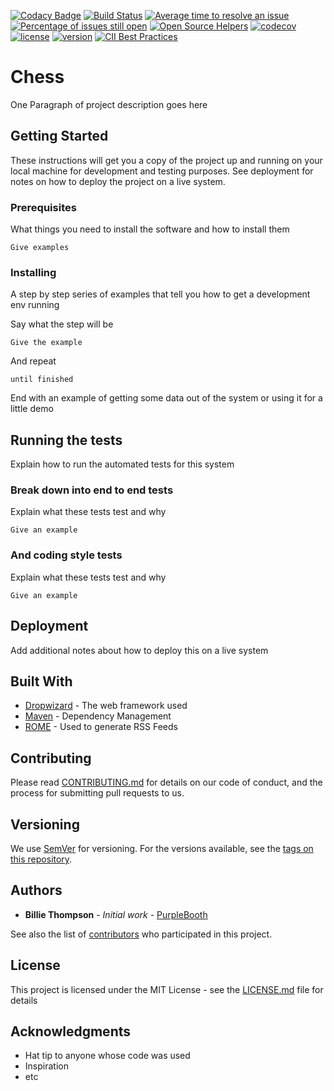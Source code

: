 [![Codacy Badge](https://api.codacy.com/project/badge/Grade/f8a7e6d5923648d480b33fb50561fcfa)](https://app.codacy.com/app/nikalomiris/Chess?utm_source=github.com&utm_medium=referral&utm_content=nikalomiris/Chess&utm_campaign=Badge_Grade_Dashboard)
[![Build Status](https://travis-ci.com/nikalomiris/Chess.svg?branch=master)](https://travis-ci.com/nikalomiris/Chess)
[![Average time to resolve an issue](http://isitmaintained.com/badge/resolution/nikalomiris/Chess.svg)](http://isitmaintained.com/project/nikalomiris/Chess "Average time to resolve an issue")
[![Percentage of issues still open](http://isitmaintained.com/badge/open/nikalomiris/Chess.svg)](http://isitmaintained.com/project/nikalomiris/Chess "Percentage of issues still open")
[![Open Source Helpers](https://www.codetriage.com/nikalomiris/chess/badges/users.svg)](https://www.codetriage.com/nikalomiris/chess)
[![codecov](https://codecov.io/gh/nikalomiris/Chess/branch/master/graph/badge.svg)](https://codecov.io/gh/nikalomiris/Chess)
[![license](https://img.shields.io/badge/license-GPL-blue.svg)](https://github.com/nikalomiris/Chess/blob/master/LICENSE)
[![version](https://img.shields.io/badge/version-1.0.0-brightgreen.svg)](https://github.com/nikalomiris/Chess/blob/master/pom.xml)
[![CII Best Practices](https://bestpractices.coreinfrastructure.org/projects/2247/badge)](https://bestpractices.coreinfrastructure.org/projects/2247)
# Chess

One Paragraph of project description goes here

## Getting Started

These instructions will get you a copy of the project up and running on your local machine for development and testing purposes. See deployment for notes on how to deploy the project on a live system.

### Prerequisites

What things you need to install the software and how to install them

```
Give examples
```

### Installing

A step by step series of examples that tell you how to get a development env running

Say what the step will be

```
Give the example
```

And repeat

```
until finished
```

End with an example of getting some data out of the system or using it for a little demo

## Running the tests

Explain how to run the automated tests for this system

### Break down into end to end tests

Explain what these tests test and why

```
Give an example
```

### And coding style tests

Explain what these tests test and why

```
Give an example
```

## Deployment

Add additional notes about how to deploy this on a live system

## Built With

* [Dropwizard](http://www.dropwizard.io/1.0.2/docs/) - The web framework used
* [Maven](https://maven.apache.org/) - Dependency Management
* [ROME](https://rometools.github.io/rome/) - Used to generate RSS Feeds

## Contributing

Please read [CONTRIBUTING.md](https://gist.github.com/PurpleBooth/b24679402957c63ec426) for details on our code of conduct, and the process for submitting pull requests to us.

## Versioning

We use [SemVer](http://semver.org/) for versioning. For the versions available, see the [tags on this repository](https://github.com/your/project/tags). 

## Authors

* **Billie Thompson** - *Initial work* - [PurpleBooth](https://github.com/PurpleBooth)

See also the list of [contributors](https://github.com/your/project/contributors) who participated in this project.

## License

This project is licensed under the MIT License - see the [LICENSE.md](LICENSE.md) file for details

## Acknowledgments

* Hat tip to anyone whose code was used
* Inspiration
* etc
